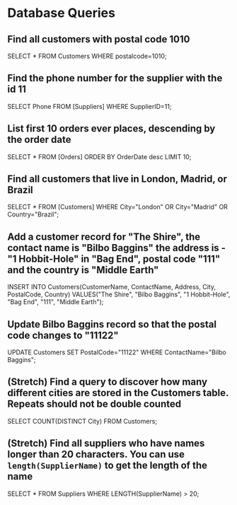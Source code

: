 # Database Queries

## Find all customers with postal code 1010

SELECT * FROM Customers
WHERE postalcode=1010;

## Find the phone number for the supplier with the id 11

SELECT Phone FROM [Suppliers] 
WHERE SupplierID=11;

## List first 10 orders ever places, descending by the order date

SELECT * FROM [Orders]
ORDER BY OrderDate desc
LIMIT 10;

## Find all customers that live in London, Madrid, or Brazil

SELECT * FROM [Customers]
WHERE City="London" 
OR City="Madrid" 
OR Country="Brazil";

## Add a customer record for "The Shire", the contact name is "Bilbo Baggins" the address is -"1 Hobbit-Hole" in "Bag End", postal code "111" and the country is "Middle Earth"

INSERT INTO Customers(CustomerName, ContactName, Address, City, PostalCode, Country)
VALUES("The Shire", "Bilbo Baggins", "1 Hobbit-Hole", "Bag End", "111", "Middle Earth");

## Update Bilbo Baggins record so that the postal code changes to "11122"

UPDATE Customers 
SET PostalCode="11122"
WHERE ContactName="Bilbo Baggins";

## (Stretch) Find a query to discover how many different cities are stored in the Customers table. Repeats should not be double counted

SELECT COUNT(DISTINCT City) FROM Customers;

## (Stretch) Find all suppliers who have names longer than 20 characters. You can use `length(SupplierName)` to get the length of the name

SELECT * FROM Suppliers
WHERE LENGTH(SupplierName) > 20;